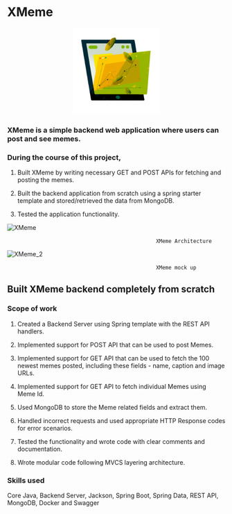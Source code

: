 
# XMeme
<p align="center"> 
<img width="200" height="200" src="https://raw.githubusercontent.com/axitchandora/Personal-Stuff/main/Images/qmoney.png">


### XMeme is a simple backend web application where users can post and see memes.

### During the course of this project,

1. Built XMeme by writing necessary GET and POST APIs for fetching and posting the memes.

2. Built the backend application from scratch using a spring starter template and stored/retrieved the data from MongoDB.

3. Tested the application functionality.



![XMeme](https://user-images.githubusercontent.com/69622683/227966291-740933bf-db71-4177-aa6c-83be6d0b997e.png)


                                                    XMeme Architecture
                                  
                                  
                                              
![XMeme_2](https://user-images.githubusercontent.com/69622683/227966470-45e51b03-19b8-4101-957f-c03e40325015.png)


                                                    XMeme mock up



## Built XMeme backend completely from scratch


### Scope of work

1. Created a Backend Server using Spring template with the REST API handlers.

2. Implemented support for POST API that can be used to post Memes.

4. Implemented support for GET API that can be used to fetch the 100 newest memes posted, including these fields - name, caption and image URLs.

5. Implemented support for GET API to fetch individual Memes using Meme Id.

6. Used MongoDB to store the Meme related fields and extract them.

7. Handled incorrect requests and used appropriate HTTP Response codes for error scenarios.

8. Tested the functionality and wrote code with clear comments and documentation.

9. Wrote modular code following MVCS layering architecture.

### Skills used

Core Java, Backend Server, Jackson, Spring Boot, Spring Data, REST API, MongoDB, Docker and Swagger
